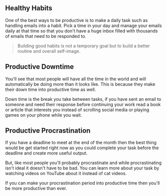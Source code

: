 ## Healthy Habits
One of the best ways to be productive is to make a daily task such as handling emails into a habit. Pick a time in your day and manage your emails daily at that time so that you don't have a huge inbox filled with thousands of emails that need to be responded to.

> Building good habits is not a temporary goal but to build a better routine and overall self-image.

## Productive Downtime
You'll see that most people will have all the time in the world and will automatically be doing more than it looks like. This is because they make their down time into productive time as well.

Down time is the break you take between tasks, if you have sent an email to someone and need their response before continuing your work read a book or article that interests you instead of scrolling social media or playing games on your phone while you wait.

## Productive Procrastination
If you have a deadline to meet at the end of the month then the best thing would be get started right now as you could complete your task before the deadline and create more useful output.

But, like most people you'll probably procrastinate and while procrastinating isn't ideal it doesn't have to be bad. You can learn more about your task by watching videos on YouTube about it instead of cat videos.

If you can make your procrastination period into productive time then you'll be more productive than ever.

